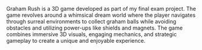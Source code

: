 Graham Rush is a 3D game developed as part of my final exam project. The game revolves around a whimsical dream world where the player navigates through surreal environments to collect graham balls while avoiding obstacles and utilizing power-ups like shields and magnets. The game combines immersive 3D visuals, engaging mechanics, and strategic gameplay to create a unique and enjoyable experience.
